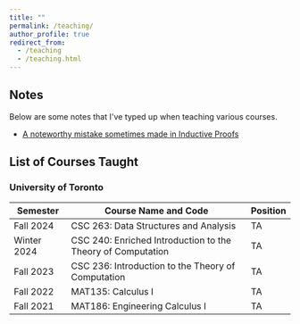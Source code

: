 ```yaml
---
title: ""
permalink: /teaching/
author_profile: true
redirect_from:
  - /teaching
  - /teaching.html
---
```


## Notes
Below are some notes that I've typed up when teaching various courses.

* [A noteworthy mistake sometimes made in Inductive Proofs](https://CoderWarren.github.io/files/Arbitrary_vs_Chosen.pdf)

## List of Courses Taught

### University of Toronto

| Semester     | Course Name and Code                                         | Position |                        
| ------------ | ------------------------------------------------------------ |----------|
| Fall 2024    | CSC 263: Data Structures and Analysis                        | TA       |
| Winter 2024  | CSC 240: Enriched Introduction to the Theory of Computation  | TA       |
| Fall 2023    | CSC 236: Introduction to the Theory of Computation           | TA       |
| Fall 2022    | MAT135: Calculus I                                           | TA       |
| Fall 2021    | MAT186: Engineering Calculus I                               | TA       |
